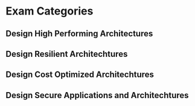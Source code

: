 # Exam Categories

## Design High Performing Architectures

## Design Resilient Architechtures

## Design Cost Optimized Architechtures

## Design Secure Applications and Architechtures